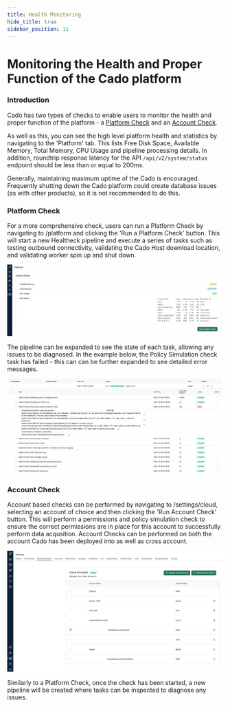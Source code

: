 ```yaml
---
title: Health Monitoring
hide_title: true
sidebar_position: 11
---
```


# Monitoring the Health and Proper Function of the Cado platform

### Introduction

Cado has two types of checks to enable users to monitor the health and proper function of the platform - a [Platform Check](/cado-response/manage/monitoring#platform-check) and an [Account Check](/cado-response/manage/monitoring#account-check).

As well as this, you can see the high level platform health and statistics by navigating to the 'Platform' tab. This lists Free Disk Space, Available Memory, Total Memory, CPU Usage and pipeline processing details.  In addition, roundtrip response latency for the API `/api/v2/system/status` endpoint should be less than or equal to 200ms.

Generally, maintaining maximum uptime of the Cado is encouraged. Frequently shutting down the Cado platform could create database issues (as with other products), so it is not recommended to do this. 

### Platform Check

For a more comprehensive check, users can run a Platform Check by navigating to /platform and clicking the 'Run a Platform Check' button. This will start a new Healtheck pipeline and execute a series of tasks such as testing outbound connectivity, validating the Cado Host download location, and validating worker spin up and shut down.

![Platform Check](/img/manage-platform-check.png)

The pipeline can be expanded to see the state of each task, allowing any issues to be diagnosed. In the example below, the Policy Simulation check task has failed - this can can be further expanded to see detailed error messages. 

![Platform Check Result](/img/manage-platform-check-result.png)

### Account Check

Account based checks can be performed by navigating to /settings/cloud, selecting an account of choice and then clicking the 'Run Account Check' button. This will perform a permissions and policy simulation check to ensure the correct permissions are in place for this account to successfully perform data acqusition. Account Checks can be performed on both the account Cado has been deployed into as well as cross account.

![Platform Check](/img/manage-account-check.png)

Similarly to a Platform Check, once the check has been started, a new pipeline will be created where tasks can be inspected to diagnose any issues. 